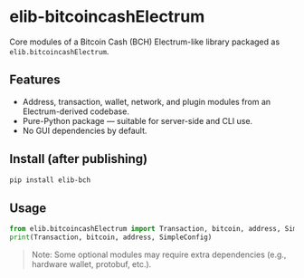 # elib-bitcoincashElectrum

Core modules of a Bitcoin Cash (BCH) Electrum-like library packaged as `elib.bitcoincashElectrum`.

## Features
- Address, transaction, wallet, network, and plugin modules from an Electrum-derived codebase.
- Pure-Python package — suitable for server-side and CLI use.
- No GUI dependencies by default.

## Install (after publishing)
```bash
pip install elib-bch
```

## Usage
```python
from elib.bitcoincashElectrum import Transaction, bitcoin, address, SimpleConfig
print(Transaction, bitcoin, address, SimpleConfig)
```

> Note: Some optional modules may require extra dependencies (e.g., hardware wallet, protobuf, etc.).
